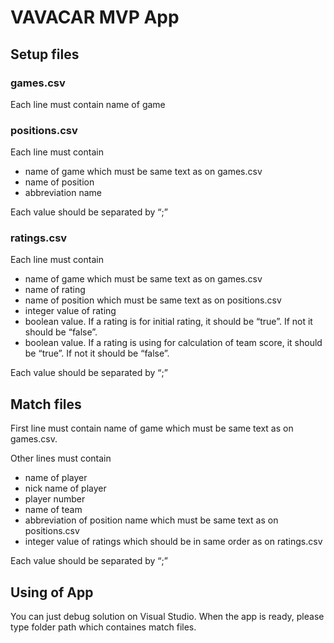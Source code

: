 # VAVACAR MVP App
## Setup files
### games.csv
Each line must contain name of game
### positions.csv
Each line must contain 

- name of game which must be same text as on games.csv
- name of position 
- abbreviation name

Each value should be separated by “;”
### ratings.csv
Each line must contain 

- name of game which must be same text as on games.csv
- name of rating
- name of position which must be same text as on positions.csv
- integer value of rating
- boolean value. If a rating is for initial rating, it should be “true”. If not it should be “false”.
- boolean value. If a rating is using for calculation of team score, it should be “true”. If not it should be “false”.

Each value should be separated by “;”
## Match files
First line must contain name of game which must be same text as on games.csv.

Other lines must contain 

- name of player
- nick name of player
- player number
- name of team
- abbreviation of position name which must be same text as on positions.csv
- integer value of ratings which should be in same order as on ratings.csv

Each value should be separated by “;”
## Using of App
You can just debug solution on Visual Studio.  When the app is ready, please type folder path which containes match files.